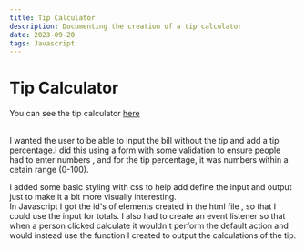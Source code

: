 ```yaml
---
title: Tip Calculator
description: Documenting the creation of a tip calculator
date: 2023-09-20
tags: Javascript
---
```

<h1>Tip Calculator</h1>

<p>You can see the tip calculator <a href="https://codepen.io/Jake-Barry-coding-projects/pen/wvROdVQ?editors=1111">here</a></p>

<br>
I wanted the user to be able to input the bill without the tip and add a tip percentage.I did this using a form with some validation to ensure people had to enter numbers , and for the tip percentage, it was numbers within a cetain range (0-100).

I added some basic styling with css to help add define the input and output just to make it a bit more visually interesting.
<br>
In Javascript I got the id's of elements created in the html file , so that I could use the input for totals. I also had to create an event listener so that when a person clicked calculate it wouldn't perform the default action and would instead use the function I created to output the calculations of the tip. 
<br><br>





